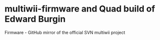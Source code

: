 # multiwii-firmware and Quad build of Edward Burgin
Firmware - GitHub mirror of the official SVN multiwii project
